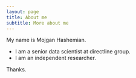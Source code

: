 ```yaml
---
layout: page
title: About me
subtitle: More about me
---
```


My name is Mojgan Hashemian. 

- I am a senior data scientist at directline group.
- I am an independent researcher. 

Thanks.


